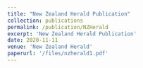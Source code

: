 ```yaml
---
title: "New Zealand Herald Publication"
collection: publications
permalink: /publication/NZHerald
excerpt: 'New Zealand Herald Publication'
date: 2020-11-11
venue: 'New Zealand Herald'
paperurl: '/files/nzherald1.pdf'
---
```

